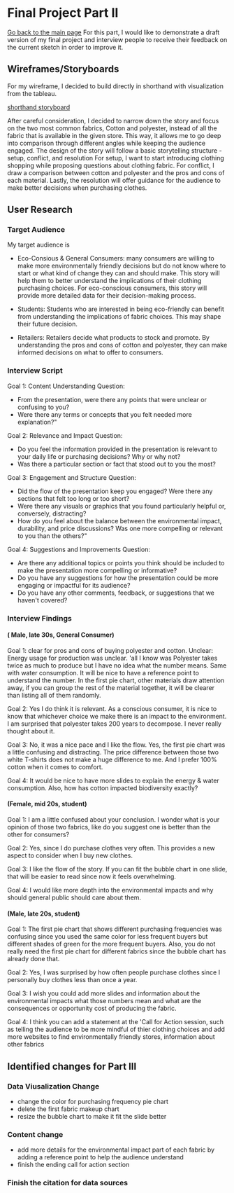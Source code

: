 # Final Project Part II

[Go back to the main page](/README.md)
For this part, I would like to demonstrate a draft version of my final project and interview people to receive their feedback on the current sketch in order to improve it. 

## Wireframes/Storyboards 
For my wireframe, I decided to build directly in shorthand with visualization from the tableau. 

[shorthand storyboard](https://preview.shorthand.com/svyRkkoViol8z3Sp)


After careful consideration, I decided to narrow down the story and focus on the two most common fabrics, Cotton and polyester, instead of all the fabric that is available in the given store. 
This way, it allows me to go deep into comparison through different angles while keeping the audience engaged. 
The design of the story will follow a basic storytelling structure - setup, conflict, and resolution 
For setup, I want to start introducing clothing shopping while proposing questions about clothing fabric. 
For conflict, I draw a comparison between cotton and polyester and the pros and cons of each material. 
Lastly, the resolution will offer guidance for the audience to make better decisions when purchasing clothes. 


## User Research 
### Target Audience 
My target audience is 
- Eco-Consious & General Consumers: many consumers are willing to make more environmentally friendly decisions but do not know where to start or what kind of change they can and should make. This story will help them to better understand the implications of their clothing purchasing choices.
  For eco-conscious consumers, this story will provide more detailed data for their decision-making process.
  
- Students: Students who are interested in being eco-friendly can benefit from understanding the implications of fabric choices. This may shape their future decision. 

- Retailers: Retailers decide what products to stock and promote. By understanding the pros and cons of cotton and polyester, they can make informed decisions on what to offer to consumers.

### Interview Script 

Goal 1: Content Understanding
Question: 
- From the presentation, were there any points that were unclear or confusing to you?
- Were there any terms or concepts that you felt needed more explanation?"

Goal 2: Relevance and Impact
Question: 
- Do you feel the information provided in the presentation is relevant to your daily life or purchasing decisions? Why or why not?
- Was there a particular section or fact that stood out to you the most?

Goal 3: Engagement and Structure
Question:
- Did the flow of the presentation keep you engaged? Were there any sections that felt too long or too short?
- Were there any visuals or graphics that you found particularly helpful or, conversely, distracting?
- How do you feel about the balance between the environmental impact, durability, and price discussions? Was one more compelling or relevant to you than the others?"

Goal 4: Suggestions and Improvements
Question: 
- Are there any additional topics or points you think should be included to make the presentation more compelling or informative?
- Do you have any suggestions for how the presentation could be more engaging or impactful for its audience?
- Do you have any other comments, feedback, or suggestions that we haven't covered?
  
### Interview Findings 
#### ( Male, late 30s, General Consumer) 

Goal 1: clear for pros and cons of buying polyester and cotton. Unclear: Energy usage for production was unclear. 'all I know was Polyester takes twice as much to produce but I have no idea what the number means. Same with water consumption. It will be nice to have a reference point to understand the number. In the first pie chart, other materials draw attention away, if you can group the rest of the material together, it will be clearer than listing all of them randomly. 

Goal 2: Yes I do think it is relevant. As a conscious consumer, it is nice to know that whichever choice we make there is an impact to the environment. I am surprised that polyester takes 200 years to decompose. I never really thought about it. 

Goal 3: No, it was a nice pace and I like the flow. Yes, the first pie chart was a little confusing and distracting. The price difference between those two white T-shirts does not make a huge difference to me. And I prefer 100% cotton when it comes to comfort. 

Goal 4: It would be nice to have more slides to explain the energy & water consumption.  Also, how has cotton impacted biodiversity exactly? 

#### (Female, mid 20s, student) 
Goal 1: I am a little confused about your conclusion. I wonder what is your opinion of those two fabrics, like do you suggest one is better than the other for consumers? 

Goal 2: Yes, since I do purchase clothes very often. This provides a new aspect to consider when I buy new clothes. 

Goal 3: I like the flow of the story. If you can fit the bubble chart in one slide, that will be easier to read since now it feels overwhelming. 

Goal 4: I would like more depth into the environmental impacts and why should general public should care about them. 

#### (Male, late 20s, student) 

Goal 1: The first pie chart that shows different purchasing frequencies was confusing since you used the same color for less frequent buyers but different shades of green for the more frequent buyers. 
Also, you do not really need the first pie chart for different fabrics since the bubble chart has already done that. 

Goal 2: Yes, I was surprised by how often people purchase clothes since I personally buy clothes less than once a year. 

Goal 3: I wish you could add more slides and information about the environmental impacts what those numbers mean and what are the consequences or opportunity cost of producing the fabric. 

Goal 4: I think  you can add a statement at the 'Call for Action session, such as telling the audience to be more mindful of thier clothing choices and add more websites to find environmentally friendly stores, information about other fabrics 

## Identified changes for Part III 
### Data Viusalization Change 
  - change the color for purchasing frequency pie chart
  - delete the first fabric makeup chart
  - resize the bubble chart to make it fit the slide better
### Content change 
  - add more details for the environmental impact part of each fabric by adding a reference point to help the audience understand
  - finish the ending call for action section
### Finish the citation for data sources
